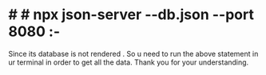 # # # npx json-server --db.json --port 8080 :- 
Since its database is not rendered . So u need to run the above statement in ur terminal in order to get all the data. Thank you for your understanding.
